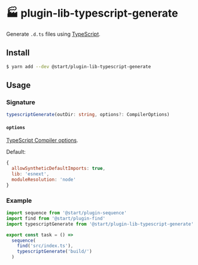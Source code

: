# 🏭 plugin-lib-typescript-generate

Generate `.d.ts` files using [TypeScript](https://www.typescriptlang.org/).

## Install

```sh
$ yarn add --dev @start/plugin-lib-typescript-generate
```

## Usage

### Signature

```ts
typescriptGenerate(outDir: string, options?: CompilerOptions)
```

#### `options`

[TypeScript Compiler options](https://www.typescriptlang.org/docs/handbook/compiler-options.html).

Default:

```js
{
  allowSyntheticDefaultImports: true,
  lib: 'esnext',
  moduleResolution: 'node'
}
```

### Example

```js
import sequence from '@start/plugin-sequence'
import find from '@start/plugin-find'
import typescriptGenerate from '@start/plugin-lib-typescript-generate'

export const task = () =>
  sequence(
    find('src/index.ts'),
    typescriptGenerate('build/')
  )
```
